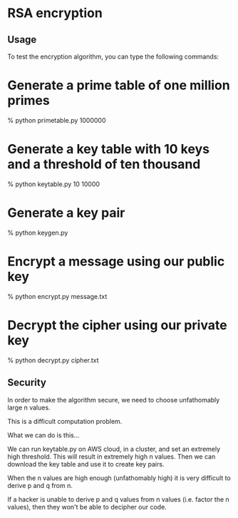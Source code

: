 # RSA encryption

## Usage
To test the encryption algorithm, you can type the following commands:

# Generate a prime table of one million primes
% python primetable.py 1000000

# Generate a key table with 10 keys and a threshold of ten thousand
% python keytable.py 10 10000

# Generate a key pair
% python keygen.py

# Encrypt a message using our public key
% python encrypt.py message.txt

# Decrypt the cipher using our private key
% python decrypt.py cipher.txt

## Security
In order to make the algorithm secure, we need to choose unfathomably large n values.

This is a difficult computation problem.

What we can do is this...

We can run keytable.py on AWS cloud, in a cluster, and set an extremely high threshold. This will result in extremely high n values. Then we can download the key table and use it to create key pairs.

When the n values are high enough (unfathomably high) it is very difficult to derive p and q from n.

If a hacker is unable to derive p and q values from n values (i.e. factor the n values), then they won't be able to decipher our code.
